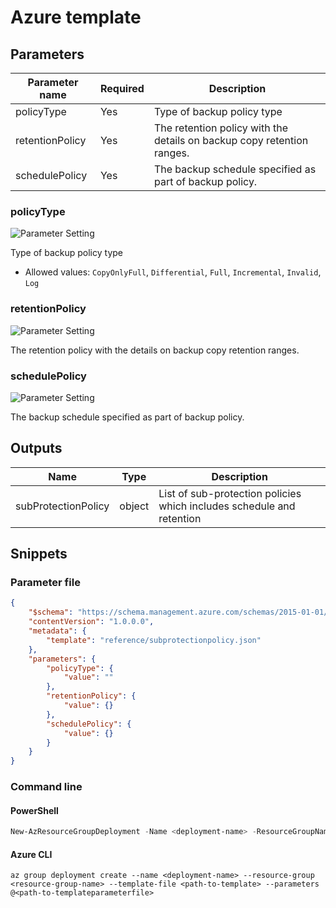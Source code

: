 # Azure template

## Parameters

Parameter name | Required | Description
-------------- | -------- | -----------
policyType     | Yes      | Type of backup policy type
retentionPolicy | Yes      | The retention policy with the details on backup copy retention ranges.
schedulePolicy | Yes      | The backup schedule specified as part of backup policy.

### policyType

![Parameter Setting](https://img.shields.io/badge/parameter-required-orange?style=flat-square)

Type of backup policy type

- Allowed values: `CopyOnlyFull`, `Differential`, `Full`, `Incremental`, `Invalid`, `Log`

### retentionPolicy

![Parameter Setting](https://img.shields.io/badge/parameter-required-orange?style=flat-square)

The retention policy with the details on backup copy retention ranges.

### schedulePolicy

![Parameter Setting](https://img.shields.io/badge/parameter-required-orange?style=flat-square)

The backup schedule specified as part of backup policy.

## Outputs

Name | Type | Description
---- | ---- | -----------
subProtectionPolicy | object | List of sub-protection policies which includes schedule and retention

## Snippets

### Parameter file

```json
{
    "$schema": "https://schema.management.azure.com/schemas/2015-01-01/deploymentParameters.json#",
    "contentVersion": "1.0.0.0",
    "metadata": {
        "template": "reference/subprotectionpolicy.json"
    },
    "parameters": {
        "policyType": {
            "value": ""
        },
        "retentionPolicy": {
            "value": {}
        },
        "schedulePolicy": {
            "value": {}
        }
    }
}
```

### Command line

#### PowerShell

```powershell
New-AzResourceGroupDeployment -Name <deployment-name> -ResourceGroupName <resource-group-name> -TemplateFile <path-to-template> -TemplateParameterFile <path-to-templateparameter>
```

#### Azure CLI

```text
az group deployment create --name <deployment-name> --resource-group <resource-group-name> --template-file <path-to-template> --parameters @<path-to-templateparameterfile>
```
